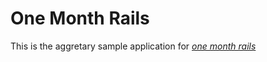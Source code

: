# One Month Rails

This is the aggretary sample application for
[*one month rails*](http://onemonthrails.com)
